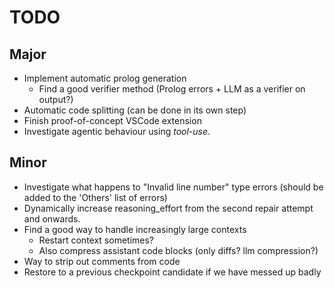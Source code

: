 # TODO

## Major

* Implement automatic prolog generation
  * Find a good verifier method (Prolog errors + LLM as a verifier on output?)
* Automatic code splitting (can be done in its own step)
* Finish proof-of-concept VSCode extension
* Investigate agentic behaviour using *tool-use*.

## Minor

* Investigate what happens to "Invalid line number" type errors (should be added to the 'Others' list of errors)
* Dynamically increase reasoning_effort from the second repair attempt and onwards.
* Find a good way to handle increasingly large contexts
  * Restart context sometimes?
  * Also compress assistant code blocks (only diffs? llm compression?)
* Way to strip out comments from code
* Restore to a previous checkpoint candidate if we have messed up badly
